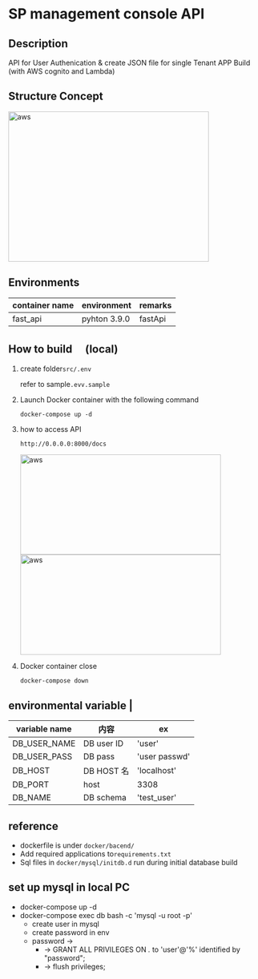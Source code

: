 # SP management console API

## Description

API for User Authenication & create JSON file for single Tenant APP Build
(with AWS cognito and Lambda)

## Structure Concept

<img width="400" height="300" alt="aws" src="https://user-images.githubusercontent.com/51284158/175823381-a3066770-6dca-43a5-9ae8-ab2a24d87cc8.png">

## Environments

| container name | environment  | remarks |
| -------------- | ------------ | ------- |
| fast_api       | pyhton 3.9.0 | fastApi |

## How to build 　(local)

1. create folder`src/.env`

   refer to sample`.evv.sample`

2. Launch Docker container with the following command

   ```console
   docker-compose up -d
   ```

3. how to access API

   `http://0.0.0.0:8000/docs`

   <img width="400" height="200" alt="aws" src="https://user-images.githubusercontent.com/51284158/175823541-a0b176b1-fc98-4462-8e8d-175256fe141e.png">
   <img width="400" height="200" alt="aws" src="https://user-images.githubusercontent.com/51284158/175823544-fc2e21ac-ce31-447d-8458-13d7a7b47aec.png">

4. Docker container close
   ```console
   docker-compose down
   ```

## environmental variable |

| variable name | 内容       | ex            |
| ------------- | ---------- | ------------- |
| DB_USER_NAME  | DB user ID | 'user'        |
| DB_USER_PASS  | DB pass    | 'user passwd' |
| DB_HOST       | DB HOST 名 | 'localhost'   |
| DB_PORT       | host       | 3308          |
| DB_NAME       | DB schema  | 'test_user'   |

## reference

- dockerfile is under `docker/bacend/`
- Add required applications to`requirements.txt`
- Sql files in `docker/mysql/initdb.d` run during initial database build

## set up mysql in local PC

- docker-compose up -d 
- docker-compose exec db bash -c 'mysql -u root -p'
  - create user in mysql 
  - create password in env 
  - password →
    - → GRANT ALL PRIVILEGES ON _._ to 'user'@'%' identified by "password";
    - → flush privileges;
